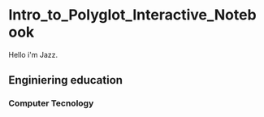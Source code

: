 # Intro_to_Polyglot_Interactive_Notebook

Hello i'm Jazz.

## Enginiering education
### Computer Tecnology
